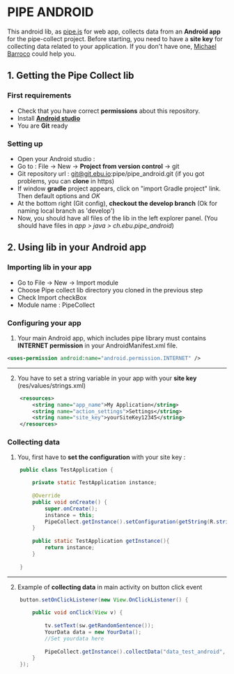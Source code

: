 # PIPE ANDROID

This android lib, as [pipe.js](https://git.ebu.io/pipe/pipe-js) for web app, collects data from an **Android app** for the pipe-collect project.
Before starting, you need to have a **site key** for collecting data related to your application. If you don't have one, [Michael Barroco](barroco@ebu.ch) could help you.

## 1. Getting the Pipe Collect lib

### First requirements

* Check that you have correct **permissions** about this repository.
* Install **[Android studio](http://developer.android.com/sdk/index.html)**
* You are **Git** ready

### Setting up

* Open your Android studio : 
* Go to : File -> New -> **Project from version control** -> git
* Git repository url : git@git.ebu.io:pipe/pipe_android.git (if you got problems, you can **clone** in https)
* If window **gradle** project appears, click on "import Gradle project" link. Then default options and *OK*
* At the bottom right (Git config), **checkout the develop branch** (Ok for naming local branch as 'develop')
* Now, you should have all files of the lib in the left explorer panel. (You should have files in *app > java > ch.ebu.pipe_android*)


## 2. Using lib in your Android app

### Importing lib in your app

* Go to File -> New -> Import module 
* Choose Pipe collect lib directory you cloned in the previous step 
* Check Import checkBox
* Module name : PipeCollect

### Configuring your app

1. Your main Android app, which includes pipe library must contains **INTERNET permission** in your AndroidManifest.xml file.
```xml
<uses-permission android:name="android.permission.INTERNET" />
```
_____________________

2. You have to set a string variable in your app with your **site key** (res/values/strings.xml)
```xml
    <resources>
        <string name="app_name">My Application</string>
        <string name="action_settings">Settings</string>
        <string name="site_key">yourSiteKey12345</string>
    </resources>
```

### Collecting data

1. You, first have to **set the configuration** with your site key : 
```java
    public class TestApplication {

        private static TestApplication instance;
    
        @Override
        public void onCreate() {
            super.onCreate();
            instance = this;
            PipeCollect.getInstance().setConfiguration(getString(R.string.site_key), "your.domain.name", getApplicationContext());
        }
    
        public static TestApplication getInstance(){
            return instance;
        }
    
    }
```
_____________________

2. Example of **collecting data** in main activity on button click event
```java
    button.setOnClickListener(new View.OnClickListener() {
    
        public void onClick(View v) {
    
            tv.setText(sw.getRandomSentence());
            YourData data = new YourData();
            //Set yourdata here
    
            PipeCollect.getInstance().collectData("data_test_android", data);
        }
    });
```